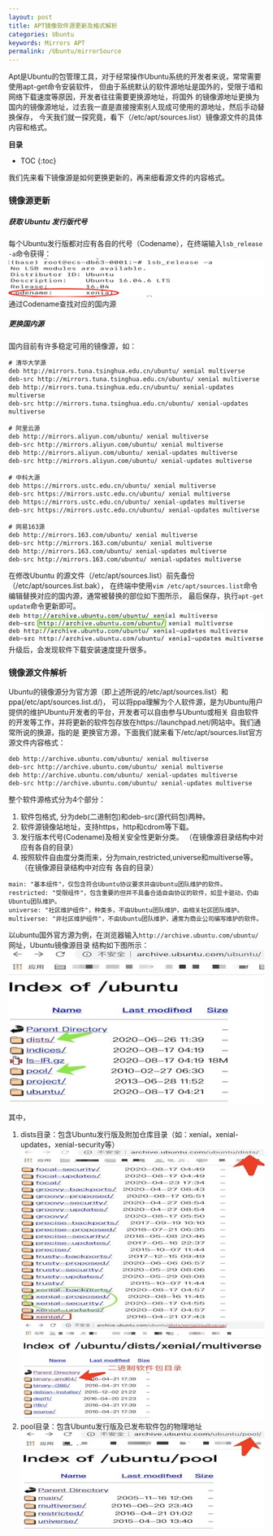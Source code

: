 ```yaml
---
layout: post
title: APT镜像软件源更新及格式解析
categories: Ubuntu
keywords: Mirrors APT
permalink: /Ubuntu/mirrorSource
---
```


Apt是Ubuntu的包管理工具，对于经常操作Ubuntu系统的开发者来说，常常需要使用apt-get命令安装软件，
但由于系统默认的软件源地址是国外的，受限于墙和网络下载速度等原因，开发者往往需要更换源地址，将国外
的镜像源地址更换为国内的镜像源地址，过去我一直是直接搜索别人现成可使用的源地址，然后手动替换保存，
今天我们就一探究竟，看下（/etc/apt/sources.list）镜像源文件的具体内容和格式。

**目录**

* TOC
{:toc}

我们先来看下镜像源是如何更换更新的，再来细看源文件的内容格式。

### 镜像源更新
##### 获取 Ubuntu 发行版代号
每个Ubuntu发行版都对应有各自的代号（Codename），在终端输入`lsb_release -a`命令获得：
![Ubuntu发行版代号](/images/posts/ubuntu/ubuntu_codename.png "Ubuntu发行版代号")
通过Codename查找对应的国内源

##### 更换国内源
国内目前有许多稳定可用的镜像源，如：
```
# 清华大学源
deb http://mirrors.tuna.tsinghua.edu.cn/ubuntu/ xenial multiverse
deb-src http://mirrors.tuna.tsinghua.edu.cn/ubuntu/ xenial multiverse
deb http://mirrors.tuna.tsinghua.edu.cn/ubuntu/ xenial-updates multiverse
deb-src http://mirrors.tuna.tsinghua.edu.cn/ubuntu/ xenial-updates multiverse

# 阿里云源
deb http://mirrors.aliyun.com/ubuntu/ xenial multiverse
deb-src http://mirrors.aliyun.com/ubuntu/ xenial multiverse
deb http://mirrors.aliyun.com/ubuntu/ xenial-updates multiverse
deb-src http://mirrors.aliyun.com/ubuntu/ xenial-updates multiverse

# 中科大源
deb https://mirrors.ustc.edu.cn/ubuntu/ xenial multiverse
deb-src https://mirrors.ustc.edu.cn/ubuntu/ xenial multiverse
deb https://mirrors.ustc.edu.cn/ubuntu/ xenial-updates multiverse
deb-src https://mirrors.ustc.edu.cn/ubuntu/ xenial-updates multiverse

# 网易163源
deb http://mirrors.163.com/ubuntu/ xenial multiverse
deb-src http://mirrors.163.com/ubuntu/ xenial multiverse
deb http://mirrors.163.com/ubuntu/ xenial-updates multiverse
deb-src http://mirrors.163.com/ubuntu/ xenial-updates multiverse
```
在修改Ubuntu 的源文件（/etc/apt/sources.list）前先备份（/etc/apt/sources.list.bak），
在终端中使用`vim /etc/apt/sources.list`命令编辑替换对应的国内源，通常被替换的部位如下图所示，
最后保存，执行`apt-get update`命令更新即可。
![Ubuntu国内镜像源](/images/posts/ubuntu/fast_source.jpg "Ubuntu国内镜像源")
升级后，会发现软件下载安装速度提升很多。

### 镜像源文件解析
Ubuntu的镜像源分为官方源（即上述所说的/etc/apt/sources.list）和ppa(/etc/apt/sources.list.d/)，
可以将ppa理解为个人软件源，是为Ubuntu用户提供的维护Ubuntu开发者的平台，开发者可以自由参与Ubuntu或相关
自由软件的开发等工作，并将更新的软件包存放在https://launchpad.net/网站中。我们通常所说的换源，指的是
更换官方源，下面我们就来看下/etc/apt/sources.list官方源文件内容格式：
```
deb http://archive.ubuntu.com/ubuntu/ xenial multiverse
deb-src http://archive.ubuntu.com/ubuntu/ xenial multiverse
deb http://archive.ubuntu.com/ubuntu/ xenial-updates multiverse
deb-src http://archive.ubuntu.com/ubuntu/ xenial-updates multiverse
```
整个软件源格式分为4个部分：
1. 软件包格式, 分为deb(二进制包)和deb-src(源代码包)两种。
2. 软件源镜像站地址，支持https，http和cdrom等下载。
3. 发行版本代号(Codename)及相关安全性更新分类。 （在镜像源目录结构中对应有各自的目录）
4. 按照软件自由度分类而来，分为main,restricted,universe和multiverse等。（在镜像源目录结构中对应有
各自的目录）
```
main: "基本组件"，仅包含符合Ubuntu协议要求并由Ubuntu团队维护的软件。
restricted: "受限组件"，包含重要的但并不具备合适自由协议的软件，如显卡驱动，仍由Ubuntu团队维护。
universe: "社区维护组件"，种类多，不由Ubuntu团队维护，由相关社区团队维护。
multiverse: "非社区维护组件"，不由Ubuntu团队维护，通常为商业公司编写维护的软件。
```
以ubuntu国外官方源为例，在浏览器输入`http://archive.ubuntu.com/ubuntu/`网址，Ubuntu镜像源目录
结构如下图所示：
![Ubuntu镜像源目录结构](/images/posts/ubuntu/ubuntu_source_dir.jpg "Ubuntu镜像源目录结构")

其中，
1. dists目录：包含Ubuntu发行版及附加仓库目录（如：xenial，xenial-updates，xenial-security等）
![Ubuntu镜像源dists目录结构](/images/posts/ubuntu/ubuntu_dists_dir.jpg "Ubuntu镜像源dists目录结构")
![Ubuntu镜像源二进制软件包](/images/posts/ubuntu/ubuntu_binary_dir.jpg "Ubuntu镜像源二进制软件包")
2. pool目录：包含Ubuntu发行版及已发布软件包的物理地址
![Ubuntu镜像源pool目录结构](/images/posts/ubuntu/ubuntu_pool_dir.jpg "Ubuntu镜像源pool目录结构")
